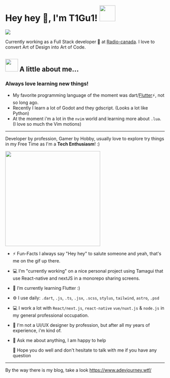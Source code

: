 # Hey hey 👋, I'm T1Gu1! <img src="https://media.giphy.com/media/mGcNjsfWAjY5AEZNw6/giphy.gif" width="50">

<a href="https://buymeacoffee.com/t1gu1"><img src="https://img.buymeacoffee.com/button-api/?text=Buy me a coffee&emoji=&slug=t1gu1&button_colour=FFDD00&font_colour=000000&font_family=Cookie&outline_colour=000000&coffee_colour=ffffff" /></a>

Currently working as a Full Stack developer 🔭 at [Radio-canada](https://radio-canada.ca). I love to convert Art of Design into Art of Code.

<!-- <a href="https://twitter.com/t1gu1">
  <img align="left" alt="T1Gu1 Twitter" width="22px" src="https://img.icons8.com/dusk/64/000000/twitter.png" />
</a>
<a href="https://www.linkedin.com/in/t1gu1/">
  <img align="left" alt="T1Gu1 LinkdeIN" width="22px" src="https://img.icons8.com/dusk/64/000000/linkedin.png" />
</a>
<a href="https://t.me/t1gu1">
  <img align="left" alt="T1Gu1 Telegram" width="22px" src="https://img.icons8.com/dusk/64/000000/telegram-app.png" />
</a>
<a href="https://www.instagram.com/t1gu1/">
  <img align="left" alt="T1Gu1 Instagram" width="22px" src="https://img.icons8.com/dusk/64/000000/instagram-new.png" />
</a>
<a href="https://www.reddit.com/user/t1gu1/">
  <img align="left" alt="T1Gu1 Reddit" width="22px" src="https://img.icons8.com/dusk/64/000000/reddit.png" />
</a>
<a href="https://facebook.com/t1gu1/">
  <img align="left" alt="T1Gu1 Leetcode" width="22px" src="https://img.icons8.com/dusk/64/000000/facebook-new--v2.png" />
</a> -->

## <img src="https://media.giphy.com/media/VgCDAzcKvsR6OM0uWg/giphy.gif" width="40"> A little about me...

### Always love learning new things!

- My favorite programming language of the moment was dart/[Flutter](https://flutter.dev)⚡, not so long ago.
- Recently I learn a lot of Godot and they gdscript. (Looks a lot like Python)
- At the moment i'm a lot in the `nvim` world and learning more about `.lua`. (I love so much the Vim motions)

---

Developer by profession, Gamer by Hobby, usually love to explore try things in my Free Time as I'm a **Tech Enthusiasm**! :)

<img src="https://media.giphy.com/media/CMN0HyQdB8TRJkxazt/giphy.gif" width="300">

- ⚡️ Fun-Facts I always say "Hey hey" to salute someone and yeah, that's me on the gif up there.
- 💻 I’m "currently working" on a nice personal project using Tamagui that use React-native and nextJS in a monorepo sharing screens.
- 🌱 I’m currently learning Flutter :)
- ⚙️ I use daily: `.dart`, `.js`, `.ts`, `.jsx`, `.scss`, `stylus`, `tailwind`, `astro`, `.psd`
- 💻 I work a lot with `React/next.js`, `react-native` `vue/nuxt.js` & `node.js` in my general professional occupation.
- 🎨 I'm not a UI/UX designer by profession, but after all my years of experience, i'm kind of.
- 💬 Ask me about anything, I am happy to help

  👋 Hope you do well and don't hesitate to talk with me if you have any question

---

By the way there is my blog, take a look <https://www.adevjourney.wtf/>

<br/>
